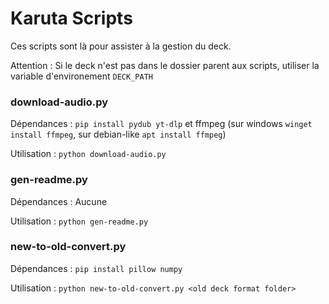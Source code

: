 # Karuta Scripts

Ces scripts sont là pour assister à la gestion du deck.

Attention : Si le deck n'est pas dans le dossier parent aux scripts, utiliser la variable d'environement `DECK_PATH`

### download-audio.py

Dépendances : `pip install pydub yt-dlp` et ffmpeg (sur windows `winget install ffmpeg`, sur debian-like `apt install ffmpeg`)

Utilisation : `python download-audio.py`  

### gen-readme.py

Dépendances : Aucune

Utilisation : `python gen-readme.py`

### new-to-old-convert.py

Dépendances : `pip install pillow numpy`

Utilisation : `python new-to-old-convert.py <old deck format folder>`